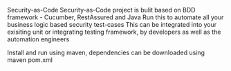 Security-as-Code 
Security-as-Code project is bulit based on BDD framework - Cucumber, RestAssured and Java
Run this to automate all your business logic based security test-cases 
This can be integrated into your exisiting unit or integrating testing framework, by developers as well as the automation engineers

Install and run using maven, dependencies can be downloaded using maven pom.xml

